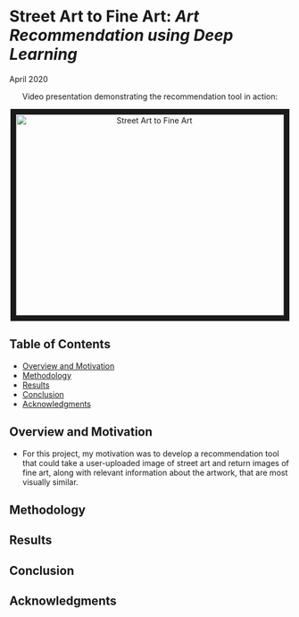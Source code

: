 # Street Art to Fine Art: *Art Recommendation using Deep Learning*

April 2020

<p align="center">
Video presentation demonstrating the recommendation tool in action:
</p>

<p align="center">
<a href="https://www.youtube.com/watch?v=VMcK-Z3naK4&feature=youtu.be" target="_blank"><img       src="https://cdn.buttercms.com/jq9R20pTEmusaIsCE3TU" 
alt="Street Art to Fine Art" width="480" height="360" border="10" /></a>
</p>

## Table of Contents
* [Overview and Motivation](#overview-and-motivation)
* [Methodology](#methodology)
* [Results](#results)
* [Conclusion](#conclusion)
* [Acknowledgments](#ackowledgments)

## Overview and Motivation
- For this project, my motivation was to develop a recommendation tool that could take a user-uploaded image of street art and return images of fine art, along with relevant information about the artwork, that are most visually similar. 

## Methodology 

## Results

## Conclusion

## Acknowledgments

